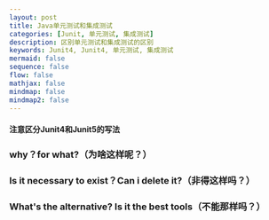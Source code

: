 ```yaml
---
layout: post
title: Java单元测试和集成测试
categories: [Junit, 单元测试, 集成测试]
description: 区别单元测试和集成测试的区别
keywords: Junit4, Junit4, 单元测试, 集成测试
mermaid: false
sequence: false
flow: false
mathjax: false
mindmap: false
mindmap2: false
---
```

#### 注意区分Junit4和Junit5的写法

### why？for what?（为啥这样呢？）

### Is it necessary to exist？Can i delete it?（非得这样吗？）

### What's the alternative? Is it the best tools（不能那样吗？）


